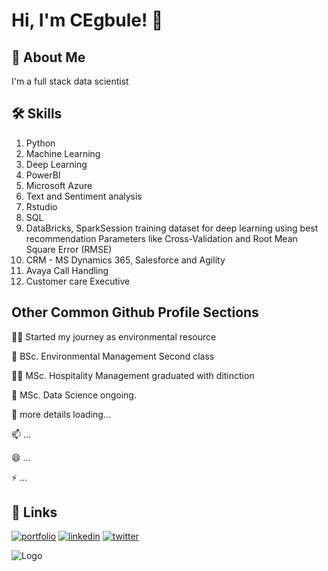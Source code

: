 
# Hi, I'm CEgbule! 👋


## 🚀 About Me
I'm a full stack data scientist


## 🛠 Skills
1. Python
2. Machine Learning
3. Deep Learning
4. PowerBI
5. Microsoft Azure
6. Text and Sentiment analysis
7. Rstudio
8. SQL
9. DataBricks, SparkSession training dataset for deep learning using best recommendation Parameters like Cross-Validation and Root Mean Square Error (RMSE)
10. CRM - MS Dynamics 365, Salesforce and Agility
11. Avaya Call Handling
12. Customer care Executive
   





## Other Common Github Profile Sections
👩‍💻 Started my journey as environmental resource

🧠 BSc. Environmental Management Second class 

👯‍♀️ MSc. Hospitality Management graduated with ditinction 

🤔 MSc. Data Science ongoing.

💬 more details loading...

📫 ...

😄 ...

⚡️ ...


## 🔗 Links
[![portfolio](https://img.shields.io/badge/my_portfolio-000?style=for-the-badge&logo=ko-fi&logoColor=white)](https://katherineoelsner.com/)
[![linkedin](https://img.shields.io/badge/linkedin-0A66C2?style=for-the-badge&logo=linkedin&logoColor=white)](https://www.linkedin.com/)
[![twitter](https://img.shields.io/badge/twitter-1DA1F2?style=for-the-badge&logo=twitter&logoColor=white)](https://twitter.com/)


![Logo](https://dev-to-uploads.s3.amazonaws.com/uploads/articles/th5xamgrr6se0x5ro4g6.png)

